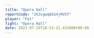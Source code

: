 ```yaml
---
title: "Opera Hall"
reportCode: "263vgwqW1G4jMVXT"
player: "Fat"
fight: "Opera Hall"
date: 2021-07-15T18:53:21.415000+00:00
---
```

